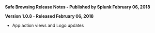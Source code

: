 **Safe Browsing Release Notes - Published by Splunk February 06, 2018**


**Version 1.0.8 - Released February 06, 2018**

* App action views and Logo updates
